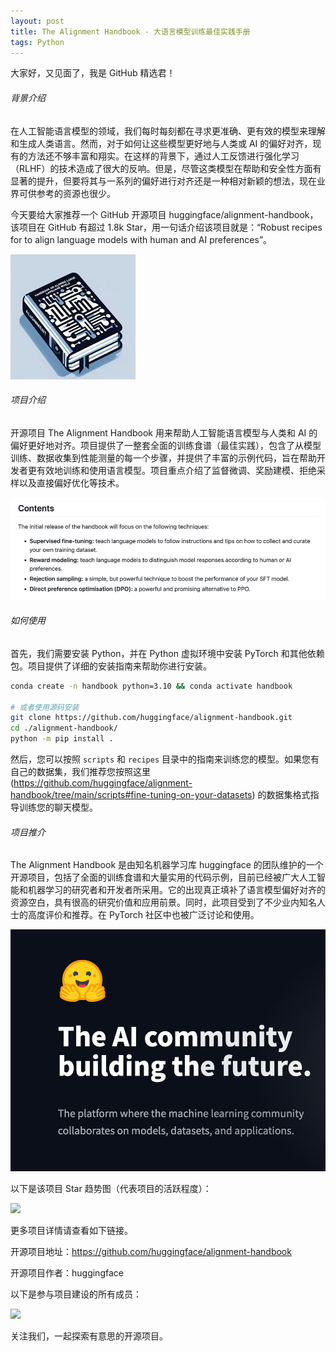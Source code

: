 ```yaml
---
layout: post
title: The Alignment Handbook - 大语言模型训练最佳实践手册
tags: Python
---
```


大家好，又见面了，我是 GitHub 精选君！

###### 背景介绍

在人工智能语言模型的领域，我们每时每刻都在寻求更准确、更有效的模型来理解和生成人类语言。然而，对于如何让这些模型更好地与人类或 AI 的偏好对齐，现有的方法还不够丰富和翔实。在这样的背景下，通过人工反馈进行强化学习（RLHF）的技术造成了很大的反响。但是，尽管这类模型在帮助和安全性方面有显著的提升，但要将其与一系列的偏好进行对齐还是一种相对新颖的想法，现在业界可供参考的资源也很少。

今天要给大家推荐一个 GitHub 开源项目 huggingface/alignment-handbook，该项目在 GitHub 有超过 1.8k Star，用一句话介绍该项目就是：“Robust recipes for to align language models with human and AI preferences”。


![](https://raw.githubusercontent.com/huggingface/alignment-handbook/main/assets/handbook.png)

###### 项目介绍

开源项目 The Alignment Handbook 用来帮助人工智能语言模型与人类和 AI 的偏好更好地对齐。项目提供了一整套全面的训练食谱（最佳实践），包含了从模型训练、数据收集到性能测量的每一个步骤，并提供了丰富的示例代码，旨在帮助开发者更有效地训练和使用语言模型。项目重点介绍了监督微调、奖励建模、拒绝采样以及直接偏好优化等技术。

![](https://raw.githubusercontent.com/ZhuPeng/pic/master/images/compress_image-20231216230348083.png)

###### 如何使用

首先，我们需要安装 Python，并在 Python 虚拟环境中安装 PyTorch 和其他依赖包。项目提供了详细的安装指南来帮助你进行安装。

```bash
conda create -n handbook python=3.10 && conda activate handbook

# 或者使用源码安装
git clone https://github.com/huggingface/alignment-handbook.git
cd ./alignment-handbook/
python -m pip install .
```

然后，您可以按照 `scripts` 和 `recipes` 目录中的指南来训练您的模型。如果您有自己的数据集，我们推荐您按照这里(https://github.com/huggingface/alignment-handbook/tree/main/scripts#fine-tuning-on-your-datasets) 的数据集格式指导训练您的聊天模型。

###### 项目推介

The Alignment Handbook 是由知名机器学习库 huggingface 的团队维护的一个开源项目，包括了全面的训练食谱和大量实用的代码示例，目前已经被广大人工智能和机器学习的研究者和开发者所采用。它的出现真正填补了语言模型偏好对齐的资源空白，具有很高的研究价值和应用前景。同时，此项目受到了不少业内知名人士的高度评价和推荐。在 PyTorch 社区中也被广泛讨论和使用。

![](https://raw.githubusercontent.com/ZhuPeng/pic/master/images/compress_image-20231216230629394.png)


以下是该项目 Star 趋势图（代表项目的活跃程度）：

![](https://api.star-history.com/svg?repos=huggingface/alignment-handbook&type=Timeline)

更多项目详情请查看如下链接。

开源项目地址：https://github.com/huggingface/alignment-handbook 

开源项目作者：huggingface

以下是参与项目建设的所有成员：

![](https://contrib.rocks/image?repo=huggingface/alignment-handbook)

关注我们，一起探索有意思的开源项目。

